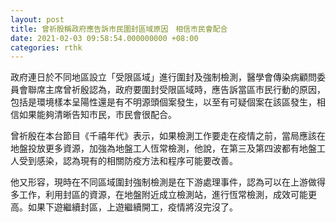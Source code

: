 ```yaml
---
layout: post
title: 曾祈殷稱政府應告訴市民圍封區域原因　相信市民會配合
date: 2021-02-03 09:58:54.000000000 +08:00
categories: rthk
---
```


政府連日於不同地區設立「受限區域」進行圍封及強制檢測，醫學會傳染病顧問委員會聯席主席曾祈殷認為，政府要圍封受限區域時，應告訴當區巿民行動的原因，包括是環境樣本呈陽性還是有不明源頭個案發生，以至有可疑個案在該區發生，相信如果能夠清晰告知巿民，巿民會很配合。

曾祈殷在本台節目《千禧年代》表示，如果檢測工作要走在疫情之前，當局應該在地盤投放更多資源，加強為地盤工人恆常檢測，他說，在第三及第四波都有地盤工人受到感染，認為現有的相關防疫方法和程序可能要改善。

他又形容，現時在不同區域圍封強制檢測是在下游處理事件，認為可以在上游做得多工作，利用封區的資源，在地盤附近成立檢測站，進行恆常檢測，成效可能更高。如果下遊繼續封區，上遊繼續開工，疫情將沒完沒了。
